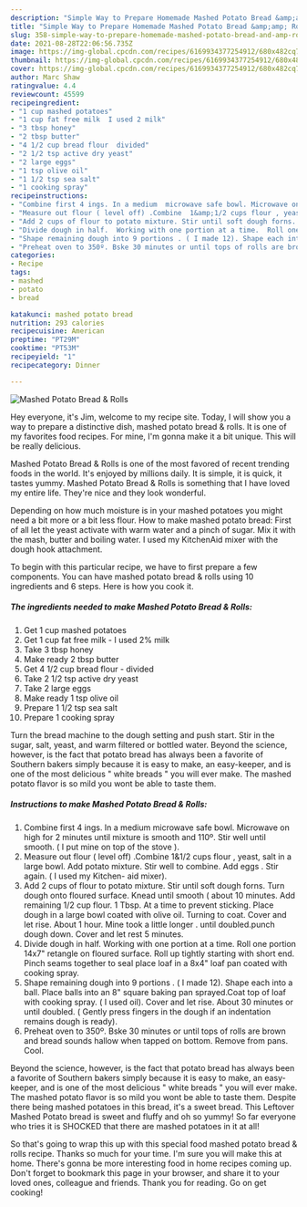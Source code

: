 ```yaml
---
description: "Simple Way to Prepare Homemade Mashed Potato Bread &amp;amp; Rolls"
title: "Simple Way to Prepare Homemade Mashed Potato Bread &amp;amp; Rolls"
slug: 358-simple-way-to-prepare-homemade-mashed-potato-bread-and-amp-rolls
date: 2021-08-28T22:06:56.735Z
image: https://img-global.cpcdn.com/recipes/6169934377254912/680x482cq70/mashed-potato-bread-rolls-recipe-main-photo.jpg
thumbnail: https://img-global.cpcdn.com/recipes/6169934377254912/680x482cq70/mashed-potato-bread-rolls-recipe-main-photo.jpg
cover: https://img-global.cpcdn.com/recipes/6169934377254912/680x482cq70/mashed-potato-bread-rolls-recipe-main-photo.jpg
author: Marc Shaw
ratingvalue: 4.4
reviewcount: 45599
recipeingredient:
- "1 cup mashed potatoes"
- "1 cup fat free milk  I used 2 milk"
- "3 tbsp honey"
- "2 tbsp butter"
- "4 1/2 cup bread flour  divided"
- "2 1/2 tsp active dry yeast"
- "2 large eggs"
- "1 tsp olive oil"
- "1 1/2 tsp sea salt"
- "1 cooking spray"
recipeinstructions:
- "Combine first 4 ings. In a medium  microwave safe bowl. Microwave on high for 2 minutes until mixture is smooth and 110º. Stir well until smooth.  ( I put mine on top of the stove )."
- "Measure out flour ( level off) .Combine  1&amp;1/2 cups flour , yeast, salt in a large bowl.  Add potato mixture. Stir well to combine. Add eggs . Stir again.  ( I used my Kitchen- aid mixer)."
- "Add 2 cups of flour to potato mixture. Stir until soft dough forns. Turn dough onto  floured surface. Knead until  smooth ( about 10 minutes. Add remaining 1/2 cup flour.  1 Tbsp. At a time to prevent sticking. Place dough in a large bowl coated with olive oil.  Turning to coat. Cover and let rise. About 1 hour. Mine took a little longer . until doubled.punch dough down. Cover and let rest 5 minutes."
- "Divide dough in half.  Working with one portion at a time.  Roll one portion 14x7&#34; retangle on floured surface.  Roll up tightly starting with short end. Pinch seams together to seal place  loaf in  a 8x4&#34; loaf pan coated with cooking spray."
- "Shape remaining dough into 9 portions . ( I made 12). Shape each into a ball. Place balls into an 8&#34; square baking pan sprayed.Coat top of loaf with cooking spray. ( I used oil). Cover and let rise.  About 30 minutes or until doubled. ( Gently press fingers in the dough if an indentation remains dough is ready)."
- "Preheat oven to 350º. Bske 30 minutes or until tops of rolls are brown and bread sounds hallow when tapped on bottom. Remove from pans. Cool."
categories:
- Recipe
tags:
- mashed
- potato
- bread

katakunci: mashed potato bread 
nutrition: 293 calories
recipecuisine: American
preptime: "PT29M"
cooktime: "PT53M"
recipeyield: "1"
recipecategory: Dinner

---
```



![Mashed Potato Bread &amp; Rolls](https://img-global.cpcdn.com/recipes/6169934377254912/680x482cq70/mashed-potato-bread-rolls-recipe-main-photo.jpg)

Hey everyone, it's Jim, welcome to my recipe site. Today, I will show you a way to prepare a distinctive dish, mashed potato bread &amp; rolls. It is one of my favorites food recipes. For mine, I'm gonna make it a bit unique. This will be really delicious.

Mashed Potato Bread &amp; Rolls is one of the most favored of recent trending foods in the world. It's enjoyed by millions daily. It is simple, it is quick, it tastes yummy. Mashed Potato Bread &amp; Rolls is something that I have loved my entire life. They're nice and they look wonderful.

Depending on how much moisture is in your mashed potatoes you might need a bit more or a bit less flour. How to make mashed potato bread: First of all let the yeast activate with warm water and a pinch of sugar. Mix it with the mash, butter and boiling water. I used my KitchenAid mixer with the dough hook attachment.


To begin with this particular recipe, we have to first prepare a few components. You can have mashed potato bread &amp; rolls using 10 ingredients and 6 steps. Here is how you cook it.

<!--inarticleads1-->

##### The ingredients needed to make Mashed Potato Bread &amp; Rolls:

1. Get 1 cup mashed potatoes
1. Get 1 cup fat free milk - I used 2% milk
1. Take 3 tbsp honey
1. Make ready 2 tbsp butter
1. Get 4 1/2 cup bread flour - divided
1. Take 2 1/2 tsp active dry yeast
1. Take 2 large eggs
1. Make ready 1 tsp olive oil
1. Prepare 1 1/2 tsp sea salt
1. Prepare 1 cooking spray


Turn the bread machine to the dough setting and push start. Stir in the sugar, salt, yeast, and warm filtered or bottled water. Beyond the science, however, is the fact that potato bread has always been a favorite of Southern bakers simply because it is easy to make, an easy-keeper, and is one of the most delicious &#34; white breads &#34; you will ever make. The mashed potato flavor is so mild you wont be able to taste them. 

<!--inarticleads2-->

##### Instructions to make Mashed Potato Bread &amp; Rolls:

1. Combine first 4 ings. In a medium  microwave safe bowl. Microwave on high for 2 minutes until mixture is smooth and 110º. Stir well until smooth.  ( I put mine on top of the stove ).
1. Measure out flour ( level off) .Combine  1&amp;1/2 cups flour , yeast, salt in a large bowl.  Add potato mixture. Stir well to combine. Add eggs . Stir again.  ( I used my Kitchen- aid mixer).
1. Add 2 cups of flour to potato mixture. Stir until soft dough forns. Turn dough onto  floured surface. Knead until  smooth ( about 10 minutes. Add remaining 1/2 cup flour.  1 Tbsp. At a time to prevent sticking. Place dough in a large bowl coated with olive oil.  Turning to coat. Cover and let rise. About 1 hour. Mine took a little longer . until doubled.punch dough down. Cover and let rest 5 minutes.
1. Divide dough in half.  Working with one portion at a time.  Roll one portion 14x7&#34; retangle on floured surface.  Roll up tightly starting with short end. Pinch seams together to seal place  loaf in  a 8x4&#34; loaf pan coated with cooking spray.
1. Shape remaining dough into 9 portions . ( I made 12). Shape each into a ball. Place balls into an 8&#34; square baking pan sprayed.Coat top of loaf with cooking spray. ( I used oil). Cover and let rise.  About 30 minutes or until doubled. ( Gently press fingers in the dough if an indentation remains dough is ready).
1. Preheat oven to 350º. Bske 30 minutes or until tops of rolls are brown and bread sounds hallow when tapped on bottom. Remove from pans. Cool.


Beyond the science, however, is the fact that potato bread has always been a favorite of Southern bakers simply because it is easy to make, an easy-keeper, and is one of the most delicious &#34; white breads &#34; you will ever make. The mashed potato flavor is so mild you wont be able to taste them. Despite there being mashed potatoes in this bread, it&#39;s a sweet bread. This Leftover Mashed Potato bread is sweet and fluffy and oh so yummy! So far everyone who tries it is SHOCKED that there are mashed potatoes in it at all! 

So that's going to wrap this up with this special food mashed potato bread &amp; rolls recipe. Thanks so much for your time. I'm sure you will make this at home. There's gonna be more interesting food in home recipes coming up. Don't forget to bookmark this page in your browser, and share it to your loved ones, colleague and friends. Thank you for reading. Go on get cooking!
